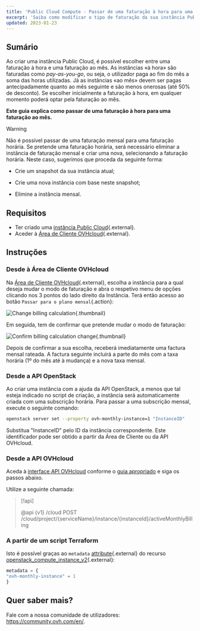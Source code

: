 ```yaml
---
title: 'Public Cloud Compute - Passar de uma faturação à hora para uma faturação ao mês'
excerpt: 'Saiba como modificar o tipo de faturação da sua instância Public Cloud'
updated: 2023-01-23
---
```


## Sumário

Ao criar uma instância Public Cloud, é possível escolher entre uma faturação à hora e uma faturação ao mês. As instâncias «à hora» são faturadas como *pay-as-you-go*, ou seja, o utilizador paga ao fim do mês a soma das horas utilizadas. Já as instâncias «ao mês» devem ser pagas antecipadamente quanto ao mês seguinte e são menos onerosas (até 50% de desconto). Se escolher inicialmente a faturação à hora, em qualquer momento poderá optar pela faturação ao mês.

**Este guia explica como passar de uma faturação à hora para uma faturação ao mês.**

> [!warning]
>
> Não é possível passar de uma faturação mensal para uma faturação horária. Se pretende uma faturação horária, será necessário eliminar a instância de faturação mensal e criar uma nova, selecionando a faturação horária. Neste caso, sugerimos que proceda da seguinte forma:
>
>- Crie um snapshot da sua instância atual;
>
>- Crie uma nova instância com base neste snapshot;
>
>- Elimine a instância mensal.
>

## Requisitos

- Ter criado uma [instância Public Cloud](https://www.ovh.pt/public-cloud/instances/){.external}.
- Aceder à [Área de Cliente OVHcloud](https://www.ovh.com/auth/?action=gotomanager&from=https://www.ovh.pt/&ovhSubsidiary=pt){.external}.

## Instruções

### Desde à Área de Cliente OVHcloud

Na [Área de Cliente OVHcloud](https://www.ovh.com/auth/?action=gotomanager&from=https://www.ovh.pt/&ovhSubsidiary=pt){.external}, escolha a instância para a qual deseja mudar o modo de faturação e abra o respetivo menu de opções clicando nos 3 pontos do lado direito da Instância. Terá então acesso ao botão `Passar para o plano mensal`{.action}:

![Change billing calculation](images/switch_to_monthly_updated.png){.thumbnail}

Em seguida, tem de confirmar que pretende mudar o modo de faturação:

![Confirm billing calculation change](images/confirm_to_monthly_updated.png){.thumbnail}

Depois de confirmar a sua escolha, receberá imediatamente uma factura mensal rateada. A factura seguinte incluirá a parte do mês com a taxa horária (1º do mês até à mudança) e a nova taxa mensal.

### Desde a API OpenStack

Ao criar uma instância com a ajuda da API OpenStack, a menos que tal esteja indicado no script de criação, a instância será automaticamente criada com uma subscrição horária. Para passar a uma subscrição mensal, execute o seguinte comando:

```bash
openstack server set --property ovh-monthly-instance=1 "InstanceID"
```

Substitua "InstanceID" pelo ID da instância correspondente. Este identificador pode ser obtido a partir da Área de Cliente ou da API OVHcloud.

### Desde a API OVHcloud

Aceda à [interface API OVHcloud](https://eu.api.ovh.com/) conforme o [guia apropriado](/pages/manage_and_operate/api/first-steps) e siga os passos abaixo.

Utilize a seguinte chamada:

> [!api]
>
> @api {v1} /cloud POST /cloud/project/{serviceName}/instance/{instanceId}/activeMonthlyBilling
>

### A partir de um script Terraform

Isto é possível graças ao `metadata` [attribute](https://registry.terraform.io/providers/terraform-provider-openstack/openstack/latest/docs/resources/compute_instance_v2#metadata){.external} do recurso [openstack_compute_instance_v2](https://registry.terraform.io/providers/terraform-provider-openstack/openstack/latest/docs/resources/compute_instance_v2){.external}:

```terraform
metadata = {
"ovh-monthly-instance" = 1
}
```

## Quer saber mais?

Fale com a nossa comunidade de utilizadores: <https://community.ovh.com/en/>.
